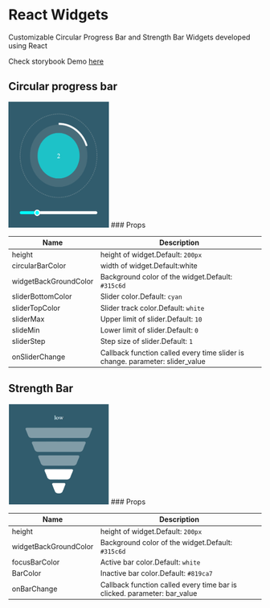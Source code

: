 # React Widgets

Customizable Circular Progress Bar and Strength Bar Widgets developed using React

Check storybook Demo [here](https://63dfe6ad174c4b744e816aa6-aeldsdwwxv.chromatic.com/)

## Circular progress bar

<img src='./asset/CircularProgressBar.png' height="250px" width="200px" />
### Props

| Name                  | Description                                                                   |
| --------------------- | ----------------------------------------------------------------------------- |
| height                | height of widget.Default: `200px `                                            |
| circularBarColor      | width of widget.Default:white                                                 |
| widgetBackGroundColor | Background color of the widget.Default: `#315c6d `                            |
| sliderBottomColor     | Slider color.Default: `cyan `                                                 |
| sliderTopColor        | Slider track color.Default: `white`                                           |
| sliderMax             | Upper limit of slider.Default: `10 `                                          |
| slideMin              | Lower limit of slider.Default: `0 `                                           |
| sliderStep            | Step size of slider.Default: `1 `                                             |
| onSliderChange        | Callback function called every time slider is change. parameter: slider_value |

## Strength Bar

<img src='./asset/StrengthBar.png' height="200px" width="200px"/>
### Props

| Name                  | Description                                                              |
| --------------------- | ------------------------------------------------------------------------ |
| height                | height of widget.Default: `200px `                                       |
| widgetBackGroundColor | Background color of the widget.Default: `#315c6d`                        |
| focusBarColor         | Active bar color.Default: `white `                                       |
| BarColor              | Inactive bar color.Default: `#819ca7`                                    |
| onBarChange           | Callback function called every time bar is clicked. parameter: bar_value |
